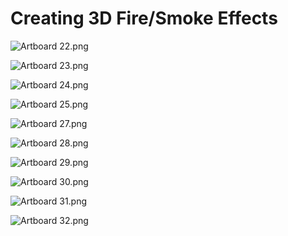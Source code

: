 # Creating 3D Fire/Smoke Effects

<p><img src="https://vertexschool.instructure.com/courses/319/files/22137/preview?verifier=uZ7IGgs3ctL9S3McNQOimfSP88EsfFBfGPf5eXLS" alt="Artboard 22.png" data-api-endpoint="https://vertexschool.instructure.com/api/v1/courses/319/files/22137" data-api-returntype="File"></p>
<p><img src="https://vertexschool.instructure.com/courses/319/files/22138/preview?verifier=heZZF3hxb0UBsJiHXNSzib3KMnvbG9jikRd2wqH5" alt="Artboard 23.png" data-api-endpoint="https://vertexschool.instructure.com/api/v1/courses/319/files/22138" data-api-returntype="File"></p>
<p><img src="https://vertexschool.instructure.com/courses/319/files/22183/preview?verifier=v67ghI4a9M2twVhRvfeu2hswpX1ewW81SKcS5nBm" alt="Artboard 24.png" data-api-endpoint="https://vertexschool.instructure.com/api/v1/courses/319/files/22183" data-api-returntype="File"></p>
<p><img src="https://vertexschool.instructure.com/courses/319/files/22139/preview?verifier=uMCcdw5ESmeeHTgqR8d0RwDiE5TDx3E66N9WU8JH" alt="Artboard 25.png" data-api-endpoint="https://vertexschool.instructure.com/api/v1/courses/319/files/22139" data-api-returntype="File"></p>
<p><img src="https://vertexschool.instructure.com/courses/319/files/22184/preview?verifier=TOzY1XWwQJgDVzLlLG7vxQArfjsX4tCAJuQHeSZx" alt="Artboard 27.png" data-api-endpoint="https://vertexschool.instructure.com/api/v1/courses/319/files/22184" data-api-returntype="File"></p>
<p><img src="https://vertexschool.instructure.com/courses/319/files/22185/preview?verifier=ye8aiPc7oTMr4ZDDf4mkQvzdbUEL0ilhvP8DBevP" alt="Artboard 28.png" data-api-endpoint="https://vertexschool.instructure.com/api/v1/courses/319/files/22185" data-api-returntype="File"></p>
<p><img src="https://vertexschool.instructure.com/courses/319/files/22143/preview?verifier=tSZO6Buk8pWdwNCJ4QUAuAkiFBodwVvi5NMnywwN" alt="Artboard 29.png" data-api-endpoint="https://vertexschool.instructure.com/api/v1/courses/319/files/22143" data-api-returntype="File"></p>
<p><img src="https://vertexschool.instructure.com/courses/319/files/22186/preview?verifier=fpL2JP38LQS1UYOGnoXWkqC258avGgecmnBDStJr" alt="Artboard 30.png" data-api-endpoint="https://vertexschool.instructure.com/api/v1/courses/319/files/22186" data-api-returntype="File"></p>
<p><img src="https://vertexschool.instructure.com/courses/319/files/22144/preview?verifier=fAVm2cKaVWJKZUscSgC2awTuKohOm2VUxHuEJ4d1" alt="Artboard 31.png" data-api-endpoint="https://vertexschool.instructure.com/api/v1/courses/319/files/22144" data-api-returntype="File"></p>
<p><img src="https://vertexschool.instructure.com/courses/319/files/22187/preview?verifier=M3Ml4eAiwTom8dYOoYDPlciCa2ac0CrMcjoORWvp" alt="Artboard 32.png" data-api-endpoint="https://vertexschool.instructure.com/api/v1/courses/319/files/22187" data-api-returntype="File"></p>